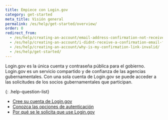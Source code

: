 ```yaml
---
title: Empiece con Login.gov
category: get-started
meta_title: Visión general
permalink: /es/help/get-started/overview/
order: 0
redirect_from:
  - /es/help/creating-an-account/email-address-confirmation-not-received/
  - /es/help/creating-an-account/i-didnt-receive-a-confirmation-email-from-logingov/
  - /es/help/creating-an-account/why-is-my-confirmation-link-invalid/
  - /es/help/get-started/
---
```

Login.gov es la única cuenta y contraseña pública para el gobierno. Login.gov es un servicio compartido y de confianza de las agencias gubernamentales. Con una sola cuenta de Login.gov se puede acceder a las solicitudes de los socios gubernamentales que participan.

{: .help-question-list}
* [Cree su cuenta de Login.gov](/es/help/get-started/create-your-account/)
* [Conozca las opciones de autenticación](/es/help/get-started/authentication-methods/)
* [Por qué se le solicita que use Login.gov](/es/what-is-login/)
